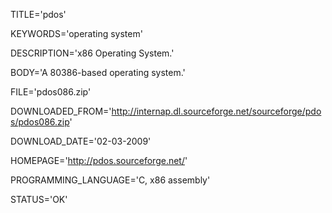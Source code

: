 
TITLE='pdos'

KEYWORDS='operating system'

DESCRIPTION='x86 Operating System.'

BODY='A 80386-based operating system.'

FILE='pdos086.zip'

DOWNLOADED_FROM='http://internap.dl.sourceforge.net/sourceforge/pdos/pdos086.zip'

DOWNLOAD_DATE='02-03-2009'

HOMEPAGE='http://pdos.sourceforge.net/'

PROGRAMMING_LANGUAGE='C, x86 assembly'

STATUS='OK'